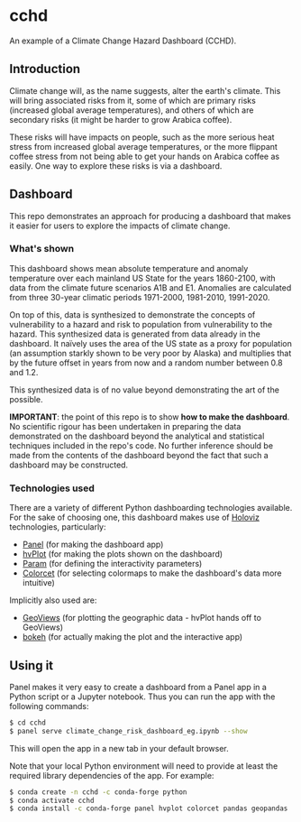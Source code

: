 # cchd
An example of a Climate Change Hazard Dashboard (CCHD).

## Introduction

Climate change will, as the name suggests, alter the earth's climate. This will bring associated risks from it, some of which are primary risks (increased global average temperatures), and others of which are secondary risks (it might be harder to grow Arabica coffee).

These risks will have impacts on people, such as the more serious heat stress from increased global average temperatures, or the more flippant coffee stress from not being able to get your hands on Arabica coffee as easily. One way to explore these risks is via a dashboard.

## Dashboard

This repo demonstrates an approach for producing a dashboard that makes it easier for users to explore the impacts of climate change.

### What's shown

This dashboard shows mean absolute temperature and anomaly temperature over each mainland US State for the years 1860-2100, with data from the climate future scenarios A1B and E1. Anomalies are calculated from three 30-year climatic periods 1971-2000, 1981-2010, 1991-2020.

On top of this, data is synthesized to demonstrate the concepts of vulnerability to a hazard and risk to population from vulnerability to the hazard. This synthesized data is generated from data already in the dashboard. It naïvely uses the area of the US state as a proxy for population (an assumption starkly shown to be very poor by Alaska) and multiplies that by the future offset in years from now and a random number between 0.8 and 1.2.

This synthesized data is of no value beyond demonstrating the art of the possible.

**IMPORTANT**: the point of this repo is to show **how to make the dashboard**. No scientific rigour has been undertaken in preparing the data demonstrated on the dashboard beyond the analytical and statistical techniques included in the repo's code. No further inference should be made from the contents of the dashboard beyond the fact that such a dashboard may be constructed.

### Technologies used

There are a variety of different Python dashboarding technologies available. For the sake of choosing one, this dashboard makes use of [Holoviz](https://holoviz.org/index.html) technologies, particularly:

* [Panel](https://panel.pyviz.org/) (for making the dashboard app)
* [hvPlot](https://hvplot.pyviz.org/) (for making the plots shown on the dashboard)
* [Param](https://param.pyviz.org/) (for defining the interactivity parameters)
* [Colorcet](https://colorcet.pyviz.org/) (for selecting colormaps to make the dashboard's data more intuitive)

Implicitly also used are:

* [GeoViews](http://geoviews.org/) (for plotting the geographic data - hvPlot hands off to GeoViews)
* [bokeh](https://bokeh.org/) (for actually making the plot and the interactive app)

## Using it

Panel makes it very easy to create a dashboard from a Panel app in a Python script or a Jupyter notebook. Thus you can run the app with the following commands:

```bash
$ cd cchd
$ panel serve climate_change_risk_dashboard_eg.ipynb --show
```

This will open the app in a new tab in your default browser.

Note that your local Python environment will need to provide at least the required library dependencies of the app. For example:

```bash
$ conda create -n cchd -c conda-forge python
$ conda activate cchd
$ conda install -c conda-forge panel hvplot colorcet pandas geopandas
```